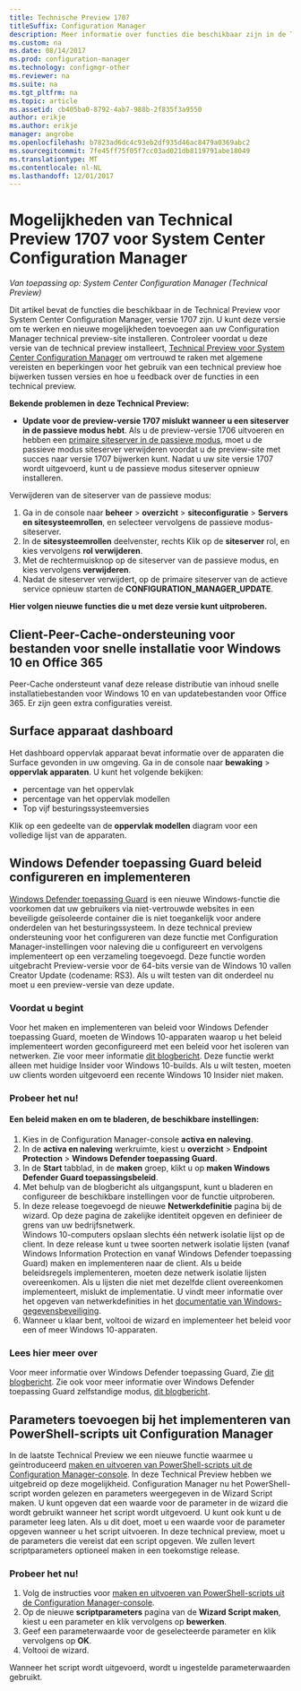 ```yaml
---
title: Technische Preview 1707
titleSuffix: Configuration Manager
description: Meer informatie over functies die beschikbaar zijn in de Technical Preview-versie 1707 voor System Center Configuration Manager.
ms.custom: na
ms.date: 08/14/2017
ms.prod: configuration-manager
ms.technology: configmgr-other
ms.reviewer: na
ms.suite: na
ms.tgt_pltfrm: na
ms.topic: article
ms.assetid: cb405ba0-8792-4ab7-988b-2f835f3a9550
author: erikje
ms.author: erikje
manager: angrobe
ms.openlocfilehash: b7823ad6dc4c93eb2df935d46ac8479a0369abc2
ms.sourcegitcommit: 7fe45ff75f05f7cc03ad021db8119791abe18049
ms.translationtype: MT
ms.contentlocale: nl-NL
ms.lasthandoff: 12/01/2017
---
```

# <a name="capabilities-in-technical-preview-1707-for-system-center-configuration-manager"></a>Mogelijkheden van Technical Preview 1707 voor System Center Configuration Manager

*Van toepassing op: System Center Configuration Manager (Technical Preview)*

Dit artikel bevat de functies die beschikbaar in de Technical Preview voor System Center Configuration Manager, versie 1707 zijn. U kunt deze versie om te werken en nieuwe mogelijkheden toevoegen aan uw Configuration Manager technical preview-site installeren. Controleer voordat u deze versie van de technical preview installeert, [Technical Preview voor System Center Configuration Manager](../../core/get-started/technical-preview.md) om vertrouwd te raken met algemene vereisten en beperkingen voor het gebruik van een technical preview hoe bijwerken tussen versies en hoe u feedback over de functies in een technical preview.     


<!--  Known Issues Template   
**Known Issues in this Technical Preview:**
-   **Issue Name**. Details
    Workaround details.
-->

**Bekende problemen in deze Technical Preview:**
-   **Update voor de preview-versie 1707 mislukt wanneer u een siteserver in de passieve modus hebt**. Als u de preview-versie 1706 uitvoeren en hebben een [primaire siteserver in de passieve modus](/sccm/core/get-started/capabilities-in-technical-preview-1706#site-server-role-high-availability), moet u de passieve modus siteserver verwijderen voordat u de preview-site met succes naar versie 1707 bijwerken kunt. Nadat u uw site versie 1707 wordt uitgevoerd, kunt u de passieve modus siteserver opnieuw installeren.

  Verwijderen van de siteserver van de passieve modus:
  1. Ga in de console naar **beheer** > **overzicht** > **siteconfiguratie** > **Servers en sitesysteemrollen**, en selecteer vervolgens de passieve modus-siteserver.
  2. In de **sitesysteemrollen** deelvenster, rechts Klik op de **siteserver** rol, en kies vervolgens **rol verwijderen**.
  3. Met de rechtermuisknop op de siteserver van de passieve modus, en kies vervolgens **verwijderen**.
  4. Nadat de siteserver verwijdert, op de primaire siteserver van de actieve service opnieuw starten de **CONFIGURATION_MANAGER_UPDATE**.



**Hier volgen nieuwe functies die u met deze versie kunt uitproberen.**  

<!--  Rough Section Template
##  FEATURE

### Procedure 1
### Try it out!  
 Try to complete the following tasks and then send us **Feedback** from the **Home** tab of the Ribbon to let us know how it worked:
 -  Task 1
 -  Task 2              
-->

## <a name="client-peer-cache-support-for-express-installation-files-for-windows-10-and-office-365"></a>Client-Peer-Cache-ondersteuning voor bestanden voor snelle installatie voor Windows 10 en Office 365
<!-- 1352486 -->
Peer-Cache ondersteunt vanaf deze release distributie van inhoud snelle installatiebestanden voor Windows 10 en van updatebestanden voor Office 365. Er zijn geen extra configuraties vereist.

## <a name="surface-device-dashboard"></a>Surface apparaat dashboard
<!--1355788-->
Het dashboard oppervlak apparaat bevat informatie over de apparaten die Surface gevonden in uw omgeving. Ga in de console naar **bewaking** > **oppervlak apparaten**. U kunt het volgende bekijken:
- percentage van het oppervlak
- percentage van het oppervlak modellen
- Top vijf besturingssysteemversies

Klik op een gedeelte van de **oppervlak modellen** diagram voor een volledige lijst van de apparaten.  

## <a name="configure-and-deploy-windows-defender-application-guard-policies"></a>Windows Defender toepassing Guard beleid configureren en implementeren
<!-- 1351960 -->

[Windows Defender toepassing Guard](https://blogs.windows.com/msedgedev/2016/09/27/application-guard-microsoft-edge/#XLxEbcpkuKcFebrw.97) is een nieuwe Windows-functie die voorkomen dat uw gebruikers via niet-vertrouwde websites in een beveiligde geïsoleerde container die is niet toegankelijk voor andere onderdelen van het besturingssysteem. In deze technical preview ondersteuning voor het configureren van deze functie met Configuration Manager-instellingen voor naleving die u configureert en vervolgens implementeert op een verzameling toegevoegd. Deze functie worden uitgebracht Preview-versie voor de 64-bits versie van de Windows 10 vallen Creator Update (codename: RS3). Als u wilt testen van dit onderdeel nu moet u een preview-versie van deze update.

### <a name="before-you-start"></a>Voordat u begint

Voor het maken en implementeren van beleid voor Windows Defender toepassing Guard, moeten de Windows 10-apparaten waarop u het beleid implementeert worden geconfigureerd met een beleid voor het isoleren van netwerken. Zie voor meer informatie [dit blogbericht](https://blogs.windows.com/msedgedev/2016/09/27/application-guard-microsoft-edge/#BmJGKPfSjHHzsMmI.97). Deze functie werkt alleen met huidige Insider voor Windows 10-builds. Als u wilt testen, moeten uw clients worden uitgevoerd een recente Windows 10 Insider niet maken.

### <a name="try-it-out"></a>Probeer het nu!

#### <a name="to-create-a-policy-and-to-browse-the-available-settings"></a>Een beleid maken en om te bladeren, de beschikbare instellingen:

1. Kies in de Configuration Manager-console **activa en naleving**.
2. In de **activa en naleving** werkruimte, kiest u **overzicht** > **Endpoint Protection** > **Windows Defender toepassing Guard**.
3. In de **Start** tabblad, in de **maken** groep, klikt u op **maken Windows Defender Guard toepassingsbeleid**.
4. Met behulp van de blogbericht als uitgangspunt, kunt u bladeren en configureer de beschikbare instellingen voor de functie uitproberen.
5. In deze release toegevoegd de nieuwe **Netwerkdefinitie** pagina bij de wizard. Op deze pagina de zakelijke identiteit opgeven en definieer de grens van uw bedrijfsnetwerk.<br>Windows 10-computers opslaan slechts één netwerk isolatie lijst op de client. In deze release kunt u twee soorten netwerk isolatie lijsten (vanaf Windows Information Protection en vanaf Windows Defender toepassing Guard) maken en implementeren naar de client. Als u beide beleidsregels implementeren, moeten deze netwerk isolatie lijsten overeenkomen. Als u lijsten die niet met dezelfde client overeenkomen implementeert, mislukt de implementatie.
U vindt meer informatie over het opgeven van netwerkdefinities in het [documentatie van Windows-gegevensbeveiliging](https://docs.microsoft.com/windows/threat-protection/windows-information-protection/create-wip-policy-using-sccm).
6. Wanneer u klaar bent, voltooi de wizard en implementeer het beleid voor een of meer Windows 10-apparaten.

### <a name="further-reading"></a>Lees hier meer over
Voor meer informatie over Windows Defender toepassing Guard, Zie [dit blogbericht](https://blogs.windows.com/msedgedev/2016/09/27/application-guard-microsoft-edge/#BmJGKPfSjHHzsMmI.97). Zie ook voor meer informatie over Windows Defender toepassing Guard zelfstandige modus, [dit blogbericht](https://techcommunity.microsoft.com/t5/Windows-Insider-Program/Windows-Defender-Application-Guard-Standalone-mode/td-p/66903).

## <a name="add-parameters-when-you-deploy-powershell-scripts-from-configuration-manager"></a>Parameters toevoegen bij het implementeren van PowerShell-scripts uit Configuration Manager

<!-- 1236459 --->

In de laatste Technical Preview we een nieuwe functie waarmee u geïntroduceerd [maken en uitvoeren van PowerShell-scripts uit de Configuration Manager-console](/sccm/core/get-started/capabilities-in-technical-preview-1706#create-and-run-powershell-scripts-from-the-configuration-manager-console).
In deze Technical Preview hebben we uitgebreid op deze mogelijkheid. Configuration Manager nu het PowerShell-script worden gelezen en parameters weergegeven in de Wizard Script maken. U kunt opgeven dat een waarde voor de parameter in de wizard die wordt gebruikt wanneer het script wordt uitgevoerd. U kunt ook kunt u de parameter leeg laten. Als u dit doet, moet u een waarde voor de parameter opgeven wanneer u het script uitvoeren.
In deze technical preview, moet u de parameters die vereist dat een script opgeven. We zullen levert scriptparameters optioneel maken in een toekomstige release.

### <a name="try-it-out"></a>Probeer het nu!

1. Volg de instructies voor [maken en uitvoeren van PowerShell-scripts uit de Configuration Manager-console](/sccm/core/get-started/capabilities-in-technical-preview-1706#create-and-run-powershell-scripts-from-the-configuration-manager-console).
2. Op de nieuwe **scriptparameters** pagina van de **Wizard Script maken**, kiest u een parameter en klik vervolgens op **bewerken**.
3. Geef een parameterwaarde voor de geselecteerde parameter en klik vervolgens op **OK**.
4. Voltooi de wizard.

Wanneer het script wordt uitgevoerd, wordt u ingestelde parameterwaarden gebruikt.
